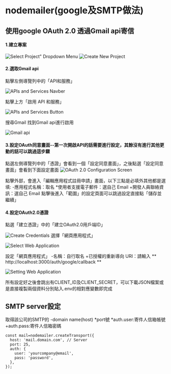 # nodemailer(google及SMTP做法)

## 使用google OAuth 2.0 透過Gmail api寄信
#### 1.建立專案

  ![Select Project" Dropdown Menu](https://github.com/Jennifer53085/nodemailer/blob/main/1701914533295.jpg)
  ![Create New Project](https://github.com/Jennifer53085/nodemailer/blob/main/1701914555154.jpg)

#### 2.選取Gmail api
  點擊左側導覽列中的「API和服務」
  
  ![APIs and Services Navber](https://github.com/Jennifer53085/nodemailer/blob/main/1701914587716_0.jpg)
  
  點擊上方「啟用 API 和服務」
  
  ![APIs and Services Button](https://github.com/Jennifer53085/nodemailer/blob/main/addApi.jpg)
  
  搜尋Gmail 找到Gmail api進行啟用
  
  ![Gmail api](https://github.com/Jennifer53085/nodemailer/blob/main/gmail_api.jpg)

#### 3.設定OAuth同意畫面--第一次開啟API的話需要進行設定，其餘沒有進行其他更動的話可以跳過這步驟
  點選左側導覽列中的「憑證」會看到一個「設定同意畫面」，之後點選「設定同意畫面」會看到下面設定畫面
  ![OAuth 2.0 Configuration Screen](https://github.com/Jennifer53085/nodemailer/blob/main/agreement.png)
  
  點擊外部，會進入「編輯應用程式註冊申請」畫面，以下三點是必填外其他都是選填:
  -應用程式名稱：取名
  *使用者支援電子郵件：選自己 Email
  +開發人員聯絡資訊：選自己 Email
  點擊後進入「範圍」的設定頁面可以跳過設定直接點「儲存並繼續」

#### 4.設定OAuth2.0憑證
  點選「建立憑證」中的「建立OAuth2.0用戶端ID」
  
  ![Create Credentials](https://github.com/Jennifer53085/nodemailer/blob/main/1701914679132_0.jpg)
  選擇「網頁應用程式」
  
  ![Select Web Application](https://github.com/Jennifer53085/nodemailer/blob/main/1701914697465_0.jpg)
  
  設定「網頁應用程式」
  -名稱：自行取名
  +已授權的重新導向 URI：請輸入 ** http://localhost:3000/auth/google/callback **
  
  ![Setting Web Application](https://github.com/Jennifer53085/nodemailer/blob/main/202307211128.jpg)
  
  所有設定好之後會跳出有CLIENT_ID及CLIENT_SECRET，可以下載JSON檔案或是直接複製兩個資料分別貼入.env的相對應變數即完成

## SMTP server設定
取得該公司的SMTP的
-domain name(host)
*port號
*auth.user:寄件人信箱帳號
+auth.pass:寄件人信箱密碼
```
const mail=nodemailer.createTransport({
  host: 'mail.domain.com', // Server
  port: 25,
  auth: {
    user: 'yourcompany@email',
    pass: 'password',
  },
});
```
